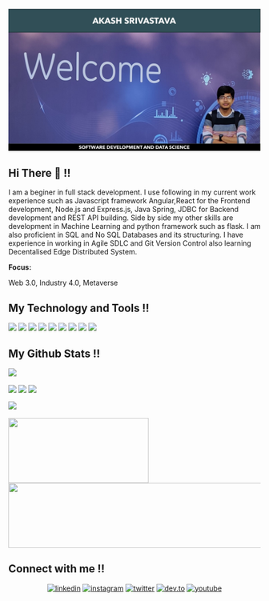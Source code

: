 ![Cover](https://github.com/AkashSrivastava1721/AkashSrivastava1721/blob/main/Cover_Akash.jpg)

## Hi There 👋 !!
<p align="centre">I am a beginer in full stack development. I use following in my current work experience such as Javascript framework Angular,React for the Frontend development, Node.js and Express.js, Java Spring, JDBC for Backend development and REST API building. Side by side my other skills are development in Machine Learning and python framework such as flask. I am also proficient in SQL and No SQL Databases and its structuring. I have experience in working in Agile SDLC and Git Version Control also learning Decentalised Edge Distributed System.</p>

<b>Focus: </b><p>Web 3.0, Industry 4.0, Metaverse</p>

## My Technology and Tools !!
![](https://img.shields.io/badge/Development_Tool-Visual_Studio-informational?style=flat&logo=<LOGO_NAME>&logoColor=white&color=2bbc8a)
![](https://img.shields.io/badge/OOPs_Programing-JAVA,TYPESCRIPT-informational?style=flat&logo=<LOGO_NAME>&logoColor=white&color=2bbc8a)
![](https://img.shields.io/badge/Machine_Learning-Python-informational?style=flat&logo=<LOGO_NAME>&logoColor=white&color=2bbc8a)
![](https://img.shields.io/badge/Operating_System-Windows-informational?style=flat&logo=<LOGO_NAME>&logoColor=white&color=2bbc8a)
![](https://img.shields.io/badge/Cloud_Computing-Azure_and_Google_Cloud-informational?style=flat&logo=<LOGO_NAME>&logoColor=white&color=2bbc8a)
![](https://img.shields.io/badge/Database-SQL,MongoDB,PostgrSQL,SQLite-informational?style=flat&logo=<LOGO_NAME>&logoColor=white&color=2bbc8a)
![](https://img.shields.io/badge/Frontend-Angular,React-informational?style=flat&logo=<LOGO_NAME>&logoColor=white&color=2bbc8a)
![](https://img.shields.io/badge/Backend-Node.Js/Express.Js,Java_Spring,JDBC-informational?style=flat&logo=<LOGO_NAME>&logoColor=white&color=2bbc8a)
![](https://img.shields.io/badge/API-REST-informational?style=flat&logo=<LOGO_NAME>&logoColor=white&color=2bbc8a)

## My Github Stats !!
![](https://komarev.com/ghpvc/?username=AkashSrivastava1721&color=green)

![](https://github-profile-summary-cards.vercel.app/api/cards/repos-per-language?username=AkashSrivastava1721&theme=nord_dark)
![](https://github-profile-summary-cards.vercel.app/api/cards/most-commit-language?username=AkashSrivastava1721&theme=nord_dark)
![](https://github-readme-stats.vercel.app/api/?username=AkashSrivastava1721&count_private=true&show_icons=true&theme=radical&hide=issues)

<a href="https://github.com/ryo-ma/github-profile-trophy">
  <img width=800 src="https://github-profile-trophy.vercel.app/?username=AkashSrivastava1721&column=8&theme=darkhub&no-frame=true&no-bg=true"/>
</a>
<p float="left">
    <img align="center" src="https://github-readme-stats.vercel.app/api/top-langs/?username=AkashSrivastava1721&show_icons=true&theme=radical&&layout=compact" height="130" width="280"/>
  <img align="center" src="https://github-readme-stats.vercel.app/api/?username=AkashSrivastava1721&count_private=true&show_icons=true&theme=radical&hide=issues" height="130" width="560"/>
</p>

## Connect with me !!
<p align="center">
    <a href="https://www.linkedin.com/in/akash-s-233ab3160/" rel="some text"><img src="https://krueger.ca/wp-content/uploads/2016/02/linkedin-logo.png" alt="linkedin" height="30" width="30"></a>
<a href="https://www.instagram.com/_er_akash_/" rel="some text"><img src="https://www.freepnglogos.com/uploads/instagram-logo-png-transparent-background-hd-3.png" alt="instagram" height="30" width="30"></a>
<a href="https://twitter.com/AkashSr1234" rel="some text"><img src="https://image.flaticon.com/icons/png/512/124/124021.png" alt="twitter" height="30" width="30"></a>
<a href="https://dev.to/dev1721" rel="some text"><img src="https://cdn.freelogovectors.net/wp-content/uploads/2019/05/dev-logo.jpg" alt="dev.to" height="30" width="30"></a>
<a href="" rel="some text"><img src="https://i.pinimg.com/originals/31/23/9a/31239a2f70e4f8e4e3263fafb00ace1c.png" alt="youtube" height="30" width="30"></a>
</p>
